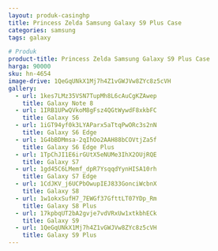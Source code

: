 ```yaml
---
layout: produk-casinghp
title: Princess Zelda Samsung Galaxy S9 Plus Case
categories: samsung
tags: galaxy

# Produk
product-title: Princess Zelda Samsung Galaxy S9 Plus Case
harga: 90000
sku: hn-4654
image-drive: 1QeGqUNkX1Mj7h4Z1vGWJVw8ZYc8z5cVH
gallery:
  - url: 1kes7LMz35VSN7TupMh8L6cAuCgKZAwep
    title: Galaxy Note 8
  - url: 1IRB1UPwQVkoM8gFsz4QGtWywdF8xkbFC
    title: Galaxy S6
  - url: 1iGT94yf0k3LYAParx5aTtqPwORc3s2nN
    title: Galaxy S6 Edge
  - url: 1G4bBDMmsa-2qIhOo2AAH88bCOVtjZa5f
    title: Galaxy S6 Edge Plus
  - url: 1TpChJI1E6irGUtX5eNUMe3IhX2OUjRQE
    title: Galaxy S7
  - url: 1gd45C6LMemf_dpR7YsqqdYynHISA10rh
    title: Galaxy S7 Edge
  - url: 1CdJKV_j6UCPbOwupIEJ833GonciWcbnX
    title: Galaxy S8
  - url: 1w1okxSufH7_7EWGf37GfttLT07YDp_Rm
    title: Galaxy S8 Plus
  - url: 17kpbqUT2bA2gvje7vdVRxUw1xtkbhECk
    title: Galaxy S9
  - url: 1QeGqUNkX1Mj7h4Z1vGWJVw8ZYc8z5cVH
    title: Galaxy S9 Plus
---
```

